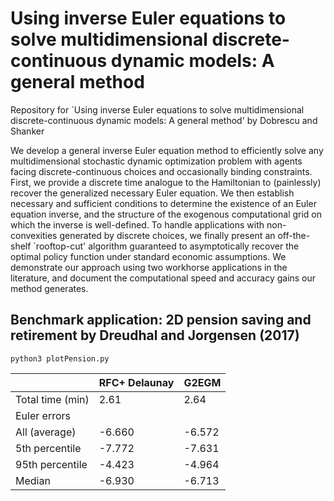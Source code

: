 # Using inverse Euler equations to solve multidimensional discrete-continuous dynamic models: A general method
Repository for `Using inverse Euler equations to solve multidimensional discrete-continuous dynamic models: A general method' by Dobrescu and Shanker

We develop a general inverse Euler equation method to efficiently solve any multidimensional stochastic dynamic optimization problem with agents facing discrete-continuous choices and occasionally binding constraints. First, we provide a discrete time analogue to the Hamiltonian to (painlessly) recover the generalized necessary Euler equation. We then establish necessary and sufficient conditions to determine the existence of an Euler equation inverse, and the structure of the exogenous computational grid on which the inverse is well-defined. To handle applications with non-convexities generated by discrete choices, we finally present an off-the-shelf `rooftop-cut' algorithm guaranteed to asymptotically recover the optimal policy function under standard economic assumptions. We demonstrate our approach using two workhorse applications in the literature, and document the computational speed and accuracy gains our method generates.
## Benchmark application: 2D pension saving and retirement by Dreudhal and Jorgensen (2017)

```
python3 plotPension.py
``` 

<center>

|                   | RFC+ Delaunay | G2EGM |
|-------------------|---------------|-------|
| Total time (min)  | 2.61          | 2.64  |
| Euler errors      |               |       |
| All (average)     | -6.660        |-6.572 |
| 5th percentile    | -7.772        | -7.631|
| 95th percentile   | -4.423        | -4.964|
| Median            | -6.930        | -6.713|

</center>
